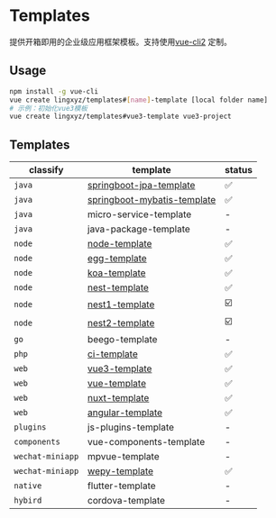 # Templates

提供开箱即用的企业级应用框架模板。支持使用[vue-cli2](https://github.com/vuejs/vue-cli/tree/v2) 定制。
## Usage
```bash
npm install -g vue-cli
vue create lingxyz/templates#[name]-template [local folder name]
# 示例：初始化vue3模板
vue create lingxyz/templates#vue3-template vue3-project
```

## Templates

classify | template | status
---- | --- | ---
`java` | [springboot-jpa-template](springboot-jpa-template) | ✅
`java` | [springboot-mybatis-template](springboot-mybatis-template) | ✅
`java` | micro-service-template | -
`java` | java-package-template | -
`node` | [node-template](node-template) | ✅
`node` | [egg-template](egg-template) | ✅
`node` | [koa-template](koa-template) | ✅
`node` | [nest-template](nest-template) | ✅
`node` | [nest1-template](nest1-template) | ☑️
`node` | [nest2-template](nest1-template) | ☑️
`go` |  beego-template | -
`php` | [ci-template](ci-template) | ✅
`web` | [vue3-template](vue3-template) | ✅
`web` | [vue-template](vue-template) | ✅
`web` | [nuxt-template](nuxt-template) | ✅
`web` | [angular-template](angular-template)  | ✅
`plugins` | js-plugins-template  | -
`components` | vue-components-template | -
`wechat-miniapp` | mpvue-template | -
`wechat-miniapp` | [wepy-template](wepy-template) | ✅
`native` | flutter-template | -
`hybird` | cordova-template | -
